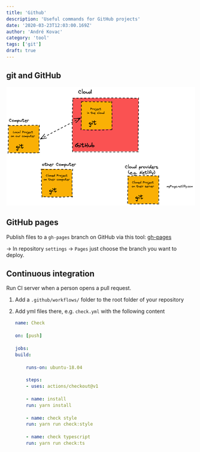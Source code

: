 ```yaml
---
title: 'Github'
description: 'Useful commands for GitHub projects'
date: '2020-03-23T12:03:00.169Z'
author: 'André Kovac'
category: 'tool'
tags: ['git']
draft: true
---
```


## git and GitHub

![](./git-and-github-white-bg.png)

## GitHub pages

Publish files to a `gh-pages` branch on GitHub via this tool: [gh-pages](https://github.com/tschaub/gh-pages)

-> In repository `settings` -> `Pages` just choose the branch you want to deploy.

## Continuous integration

Run CI server when a person opens a pull request.

1. Add a `.github/workflows/` folder to the root folder of your repository
2. Add yml files there, e.g. `check.yml` with the following content

	```yml
	name: Check

	on: [push]

	jobs:
	build:

		runs-on: ubuntu-18.04

		steps:
		- uses: actions/checkout@v1

		- name: install
		run: yarn install

		- name: check style
		run: yarn run check:style

		- name: check typescript
		run: yarn run check:ts
	```